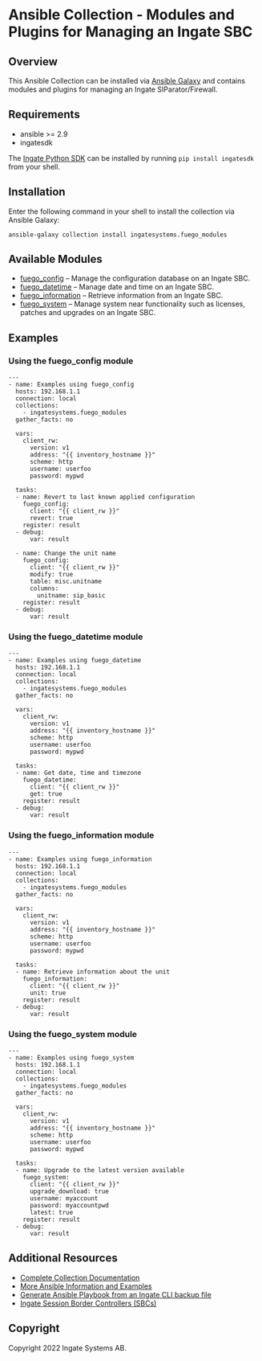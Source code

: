 # Ansible Collection - Modules and Plugins for Managing an Ingate SBC

## Overview

This Ansible Collection can be installed via [Ansible Galaxy](https://galaxy.ansible.com)
and contains modules and plugins for managing an Ingate SIParator/Firewall.

## Requirements

* ansible >= 2.9
* ingatesdk

The [Ingate Python SDK](https://pypi.org/project/ingatesdk) can be installed by running
`pip install ingatesdk` from your shell.

## Installation

Enter the following command in your shell to install the collection via Ansible Galaxy:

`ansible-galaxy collection install ingatesystems.fuego_modules`

## Available Modules

* [fuego_config](https://ingatesystems.github.io/ingate-docs/ansible/fuego/html/fuego_config_module.html#ansible-collections-ingatesystems-fuego-modules-fuego-config-module) – Manage the configuration database on an Ingate SBC.
* [fuego_datetime](https://ingatesystems.github.io/ingate-docs/ansible/fuego/html/fuego_datetime_module.html#ansible-collections-ingatesystems-fuego-modules-fuego-datetime-module) – Manage date and time on an Ingate SBC.
* [fuego_information](https://ingatesystems.github.io/ingate-docs/ansible/fuego/html/fuego_information_module.html#ansible-collections-ingatesystems-fuego-modules-fuego-information-module) – Retrieve information from an Ingate SBC.
* [fuego_system](https://ingatesystems.github.io/ingate-docs/ansible/fuego/html/fuego_system_module.html#ansible-collections-ingatesystems-fuego-modules-fuego-system-module) – Manage system near functionality such as licenses, patches and upgrades on an Ingate SBC.

## Examples

### Using the fuego_config module
```
---
- name: Examples using fuego_config
  hosts: 192.168.1.1
  connection: local
  collections:
    - ingatesystems.fuego_modules
  gather_facts: no

  vars:
    client_rw:
      version: v1
      address: "{{ inventory_hostname }}"
      scheme: http
      username: userfoo
      password: mypwd

  tasks:
  - name: Revert to last known applied configuration
    fuego_config:
      client: "{{ client_rw }}"
      revert: true
    register: result
  - debug:
      var: result

  - name: Change the unit name
    fuego_config:
      client: "{{ client_rw }}"
      modify: true
      table: misc.unitname
      columns:
        unitname: sip_basic
    register: result
  - debug:
      var: result
```

### Using the fuego_datetime module
```
---
- name: Examples using fuego_datetime
  hosts: 192.168.1.1
  connection: local
  collections:
    - ingatesystems.fuego_modules
  gather_facts: no

  vars:
    client_rw:
      version: v1
      address: "{{ inventory_hostname }}"
      scheme: http
      username: userfoo
      password: mypwd

  tasks:
  - name: Get date, time and timezone
    fuego_datetime:
      client: "{{ client_rw }}"
      get: true
    register: result
  - debug:
      var: result
```

### Using the fuego_information module
```
---
- name: Examples using fuego_information
  hosts: 192.168.1.1
  connection: local
  collections:
    - ingatesystems.fuego_modules
  gather_facts: no

  vars:
    client_rw:
      version: v1
      address: "{{ inventory_hostname }}"
      scheme: http
      username: userfoo
      password: mypwd

  tasks:
  - name: Retrieve information about the unit
    fuego_information:
      client: "{{ client_rw }}"
      unit: true
    register: result
  - debug:
      var: result
```

### Using the fuego_system module
```
---
- name: Examples using fuego_system
  hosts: 192.168.1.1
  connection: local
  collections:
    - ingatesystems.fuego_modules
  gather_facts: no

  vars:
    client_rw:
      version: v1
      address: "{{ inventory_hostname }}"
      scheme: http
      username: userfoo
      password: mypwd

  tasks:
  - name: Upgrade to the latest version available
    fuego_system:
      client: "{{ client_rw }}"
      upgrade_download: true
      username: myaccount
      password: myaccountpwd
      latest: true
    register: result
  - debug:
      var: result
```

## Additional Resources

* [Complete Collection Documentation](https://ingatesystems.github.io/ingate-docs/ansible/fuego/html)
* [More Ansible Information and Examples](https://account.ingate.com/manuals/latest/reference_guide.html#_ansible)
* [Generate Ansible Playbook from an Ingate CLI backup file](https://raw.githubusercontent.com/ingatesystems/ingatesdk/master/utils/cli2python.py)
* [Ingate Session Border Controllers (SBCs)](https://www.ingate.com/session-border-controller-sbc)

## Copyright
Copyright 2022 Ingate Systems AB.

